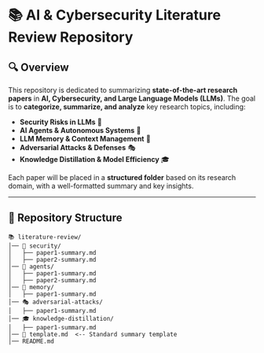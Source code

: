 # 📚 AI & Cybersecurity Literature Review Repository  

## 🔍 Overview  
This repository is dedicated to summarizing **state-of-the-art research papers** in **AI, Cybersecurity, and Large Language Models (LLMs)**. The goal is to **categorize, summarize, and analyze** key research topics, including:  

- **Security Risks in LLMs** 🔐  
- **AI Agents & Autonomous Systems** 🤖  
- **LLM Memory & Context Management** 🧠  
- **Adversarial Attacks & Defenses** 🎭  
- **Knowledge Distillation & Model Efficiency** 🎓  

Each paper will be placed in a **structured folder** based on its research domain, with a well-formatted summary and key insights.  

---

## 📂 Repository Structure  

```plaintext
📚 literature-review/
│── 🔐 security/
│   ├── paper1-summary.md
│   ├── paper2-summary.md
│── 🤖 agents/
│   ├── paper1-summary.md
│   ├── paper2-summary.md
│── 🧠 memory/
│   ├── paper1-summary.md
│── 🎭 adversarial-attacks/
│   ├── paper1-summary.md
│── 🎓 knowledge-distillation/
│   ├── paper1-summary.md
│── 📑 template.md  <-- Standard summary template
│── README.md 
